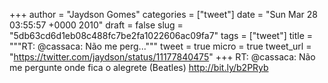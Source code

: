 
+++
author = "Jaydson Gomes"
categories = ["tweet"]
date = "Sun Mar 28 03:55:57 +0000 2010"
draft = false
slug = "5db63cd6d1eb08c488fc7be2fa1022606ac09fa7"
tags = ["tweet"]
title = """RT: @cassaca: Não me perg..."""
tweet = true
micro = true
tweet_url = "https://twitter.com/jaydson/status/11177840475"
+++
RT: @cassaca: Não me pergunte onde fica o alegrete (Beatles) http://bit.ly/b2PRyb
